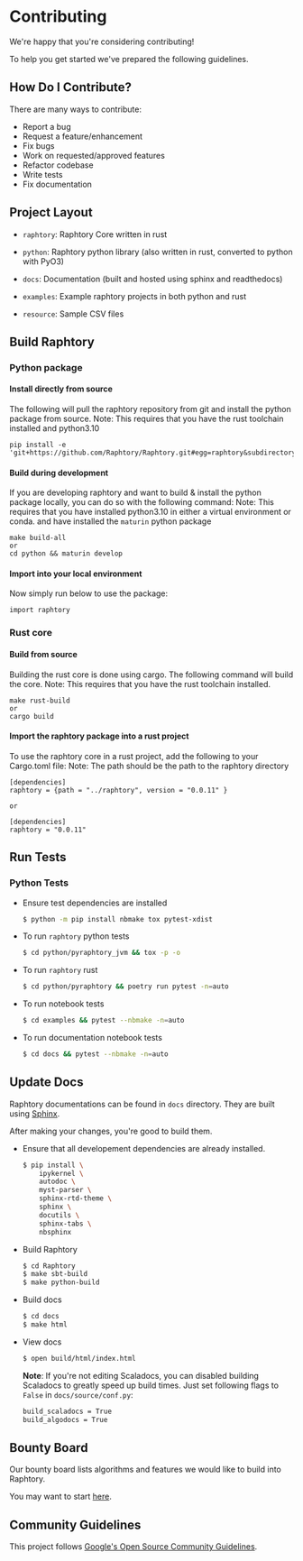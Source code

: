 # Contributing
We're happy that you're considering contributing!

To help you get started we've prepared the following guidelines.

## How Do I Contribute?
There are many ways to contribute:
- Report a bug
- Request a feature/enhancement
- Fix bugs
- Work on requested/approved features
- Refactor codebase
- Write tests
- Fix documentation

## Project Layout

- `raphtory`: Raphtory Core written in rust
- `python`: Raphtory python library (also written in rust, converted to python with PyO3)

- `docs`: Documentation (built and hosted using sphinx and readthedocs)
- `examples`: Example raphtory projects in both python and rust
- `resource`: Sample CSV files

## Build Raphtory

### Python package  

#### Install directly from source 

The following will pull the raphtory repository from git and install the python package from source.
Note: This requires that you have the rust toolchain installed and python3.10

    pip install -e 'git+https://github.com/Raphtory/Raphtory.git#egg=raphtory&subdirectory=python'

#### Build during development 

If you are developing raphtory and want to build & install the python package locally, you can do so with the following command:
Note: This requires that you have installed python3.10 in either a virtual environment or conda. and have installed the 
`maturin` python package 

    make build-all
    or 
    cd python && maturin develop

#### Import into your local environment

Now simply run below to use the package:

    import raphtory   

### Rust core

#### Build from source

Building the rust core is done using cargo. The following command will build the core.
Note: This requires that you have the rust toolchain installed.

    make rust-build
    or
    cargo build

#### Import the raphtory package into a rust project 

To use the raphtory core in a rust project, add the following to your Cargo.toml file:
Note: The path should be the path to the raphtory directory


    [dependencies]
    raphtory = {path = "../raphtory", version = "0.0.11" }
     
    or 

    [dependencies]
    raphtory = "0.0.11"


## Run Tests

### Python Tests

- Ensure test dependencies are installed
    ```bash
    $ python -m pip install nbmake tox pytest-xdist
    ```

- To run `raphtory` python tests
    ```bash
    $ cd python/pyraphtory_jvm && tox -p -o
    ```

- To run `raphtory` rust
    ```bash
    $ cd python/pyraphtory && poetry run pytest -n=auto
    ```

- To run notebook tests
    ```bash
    $ cd examples && pytest --nbmake -n=auto
    ```

- To run documentation notebook tests
    ```bash
    $ cd docs && pytest --nbmake -n=auto
    ```


## Update Docs
Raphtory documentations can be found in `docs` directory. They are built using [Sphinx](https://www.sphinx-doc.org/en/master/).

After making your changes, you're good to build them. 

- Ensure that all developement dependencies are already installed.
    ```bash
    $ pip install \
        ipykernel \
        autodoc \
        myst-parser \
        sphinx-rtd-theme \
        sphinx \
        docutils \
        sphinx-tabs \
        nbsphinx
    ```

- Build Raphtory
    ```bash
    $ cd Raphtory
    $ make sbt-build
    $ make python-build
    ```

- Build docs
    ```bash
    $ cd docs
    $ make html
    ```

- View docs
    ```bash
    $ open build/html/index.html
    ```
  
    **Note**: If you're not editing Scaladocs, you can disabled building Scaladocs to greatly speed up build times. Just set following flags to `False` in `docs/source/conf.py`:

    ```bash
    build_scaladocs = True
    build_algodocs = True
    ```

    
## Bounty Board 
Our bounty board lists algorithms and features we would like to build into Raphtory. 

You may want to start [here](https://www.raphtory.com/algorithm-bounty/). 

## Community Guidelines
This project follows [Google's Open Source Community Guidelines](https://opensource.google.com/conduct/).
